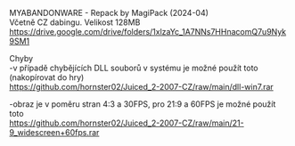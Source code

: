 MYABANDONWARE - Repack by MagiPack (2024-04)
<br/>
Včetně CZ dabingu. Velikost 128MB https://drive.google.com/drive/folders/1xlzaYc_1A7NNs7HHnacomQ7u9Nyk9SM1

Chyby
<br/>
-v případě chybějících DLL souborů v systému je možné použít toto (nakopírovat do hry)
<br/>
https://github.com/hornster02/Juiced_2-2007-CZ/raw/main/dll-win7.rar

-obraz je v poměru stran 4:3 a 30FPS, pro 21:9 a 60FPS je možné použít toto
<br/>
https://github.com/hornster02/Juiced_2-2007-CZ/raw/main/21-9_widescreen+60fps.rar
